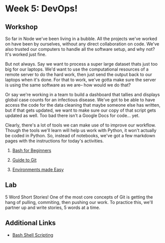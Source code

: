# Week 5: DevOps!

## Workshop 
So far in Node we've been living in a bubble. All the projects we've worked on have been by ourselves, without any direct collaboration on code. We've also trusted our computers to handle all the software setup, and why not? It's worked just fine. 

But not always. Say we want to process a super large dataset thats just too big for our laptops. We'd want to use the computational resources of a remote server to do the hard work, then just send the output back to our laptops when it's done. For that to work, we've gotta make sure the server is using the same software as we are– how would we do that?

Or say we're working in a team to build a dashboard that tallies and displays global case counts for an infectious disease. We've got to be able to have access the code for the data cleaning that maybe someone else has written, but if that gets updated, we want to make sure our copy of that script gets updated as well. Too bad there isn't a Google Docs for code... yet.

Clearly, there's a lot of tools we can make use of to improve our workflow. Though the tools we'll learn will help us work with Python, it won't actually be coded in Python. So, instead of notebooks, we've got a few markdown pages with the instructions for today's activities. 

1. [Bash for Beginners](bash.md)

2. [Guide to Git](git.md)

3. [Environments made Easy](venv.md)


## Lab
5 Word Short Stories! One of the most core concepts of Git is getting the hang of pulling, commiting, then pushing our work. To practice this, we'll partner up and write stories, 5 words at a time.


## Additional Links
- [Bash Shell Scripting](https://en.wikibooks.org/wiki/Bash_Shell_Scripting#Introduction) 

